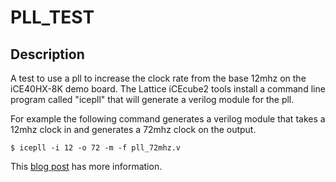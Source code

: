 # PLL_TEST

## Description

A test to use a pll to increase the clock rate from
the base 12mhz on the iCE40HX-8K demo board.
The Lattice iCEcube2 tools install
a command line program called "icepll" that will
generate a verilog module for the pll.

For example the following command generates a verilog
module that takes a 12mhz clock in and generates
a 72mhz clock on the output.

```
$ icepll -i 12 -o 72 -m -f pll_72mhz.v
```

This [blog post](https://mjoldfield.com/atelier/2018/02/ice40-blinky-hx8k-breakout.html) has more information.

